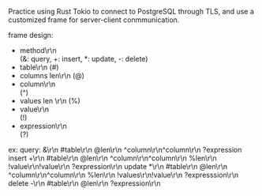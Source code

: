 Practice using Rust Tokio to connect to PostgreSQL through TLS,
and use a customized frame for server-client conmmunication.

frame design:
- method\r\n  
	(&: query, +: insert, *: update, -: delete)
- table\r\n 
	(#)
- columns len\r\n 
	(@)
- column\r\n  
	(^)
- values len \r\n 
	(%)
- value\r\n   
	(!)
- expression\r\n  
	(?)


ex: 
	query: &\r\n #table\r\n @len\r\n ^column\r\n^column\r\n ?expression
	insert +\r\n #table\r\n @len\r\n ^column\r\n^column\r\n %len\r\n !value\r\n!value\r\n ?expression\r\n
	update *\r\n #table\r\n @len\r\n ^column\r\n^column\r\n %len\r\n !values\r\n!value\r\n ?expresssion\r\n
	delete -\r\n #table\r\n @len\r\n ?expression\r\n
